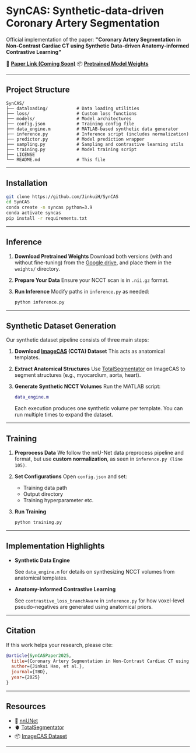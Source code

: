 

# SynCAS: Synthetic-data-driven Coronary Artery Segmentation

Official implementation of the paper:
**"Coronary Artery Segmentation in Non-Contrast Cardiac CT using Synthetic Data-driven Anatomy-informed Contrastive Learning"**

📌 **[Paper Link (Coming Soon)]()**
📦 **[Pretrained Model Weights](https://drive.google.com/drive/folders/13FleJ8FCO_gZtZ-qPzGlqJHhB-HlO_u9?usp=drive_link)**

---

##  Project Structure

```
SynCAS/
├── dataloading/           # Data loading utilities
├── loss/                  # Custom loss functions
├── models/                # Model architectures
├── config.json            # Training config file
├── data_engine.m          # MATLAB-based synthetic data generator
├── inference.py           # Inference script (includes normalization)
├── predictor.py           # Model prediction wrapper
├── sampling.py            # Sampling and contrastive learning utils
├── training.py            # Model training script
├── LICENSE
└── README.md              # This file
```

---

##  Installation

```bash
git clone https://github.com/JinkuiH/SynCAS
cd SynCAS
conda create -n syncas python=3.9
conda activate syncas
pip install -r requirements.txt
```


---

##  Inference

1. **Download Pretrained Weights**
   Download both versions (with and without fine-tuning) from the [Google drive](https://drive.google.com/drive/folders/13FleJ8FCO_gZtZ-qPzGlqJHhB-HlO_u9?usp=drive_link), and place them in the `weights/` directory.

2. **Prepare Your Data**
   Ensure your NCCT scan is in `.nii.gz` format.

3. **Run Inference**
   Modify paths in `inference.py` as needed:

   ```bash
   python inference.py
   ```

---

##  Synthetic Dataset Generation

Our synthetic dataset pipeline consists of three main steps:

1. **Download [ImageCAS](https://github.com/XiaoweiXu/ImageCAS-A-Large-Scale-Dataset-and-Benchmark-for-Coronary-Artery-Segmentation-based-on-CT) (CCTA) Dataset**
   This acts as anatomical templates.

2. **Extract Anatomical Structures**
   Use [TotalSegmentator](https://github.com/wasserth/TotalSegmentator) on ImageCAS to segment structures (e.g., myocardium, aorta, heart).

3. **Generate Synthetic NCCT Volumes**
   Run the MATLAB script:

   ```matlab
   data_engine.m
   ```

   Each execution produces one synthetic volume per template. You can run multiple times to expand the dataset.

---

## Training

1. **Preprocess Data**
   We follow the nnU-Net data preprocess pipeline and format, but use **custom normalization**, as seen in `inference.py (line 105)`.

2. **Set Configurations**
   Open `config.json` and set:

   * Training data path
   * Output directory
   * Training hyperparameter etc.

3. **Run Training**

   ```bash
   python training.py
   ```

---

##  Implementation Highlights
* **Synthetic Data Engine**

   See `data_engine.m` for details on synthesizing NCCT volumes from anatomical templates.

* **Anatomy-informed Contrastive Learning**

  See `contrastive_loss_branchAware` in `inference.py` for how voxel-level pseudo-negatives are generated using anatomical priors.
---

##  Citation

If this work helps your research, please cite:

```bibtex
@article{SynCASPaper2025,
  title={Coronary Artery Segmentation in Non-Contrast Cardiac CT using Synthetic Data-driven Anatomy-informed Contrastive Learning},
  author={Jinkui Hao, et al.},
  journal={TBD},
  year={2025}
}
```

---

##  Resources
* 🧠 [nnUNet](https://github.com/MIC-DKFZ/nnUNet)
* 🫀 [TotalSegmentator](https://github.com/wasserth/TotalSegmentator)
* 📦 [ImageCAS Dataset](https://github.com/XiaoweiXu/ImageCAS-A-Large-Scale-Dataset-and-Benchmark-for-Coronary-Artery-Segmentation-based-on-CT)

---
